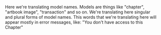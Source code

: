 Here we're translating model names. Models are things like "chapter", "artbook image", "transaction" and so on. We're translating here singular and plural forms of model names. This words that we're translating here will appear mostly in error messages, like: "You don't have access to this Chapter"